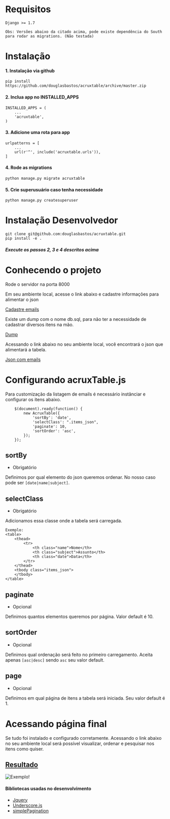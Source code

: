 # Requisitos

    Django >= 1.7

`Obs: Versões abaixo da citado acima, pode existe dependência do South para rodar as migrations. (Não testada)`


# Instalação

#### 1. Instalação via github

    pip install https://github.com/douglasbastos/acruxtable/archive/master.zip

#### 2. Inclua app no INSTALLED_APPS

    INSTALLED_APPS = (
        ...
        'acruxtable',
    )

#### 3. Adicione uma rota para app

    urlpatterns = [
        ...
        url(r'^', include('acruxtable.urls')),
    ]

#### 4. Rode as migrations

    python manage.py migrate acruxtable

#### 5. Crie superusuário caso tenha necessidade

    python manage.py createsuperuser

# Instalação Desenvolvedor

    git clone git@github.com:douglasbastos/acruxtable.git
    pip install -e .

##### Execute os passos 2, 3 e 4 descritos acima

# Conhecendo o projeto

Rode o servidor na porta 8000


Em seu ambiente local, acesse o link abaixo e cadastre informações para alimentar o json

[Cadastre emails](http://localhost:8000/admin/acruxtable/email/)

Existe um dump com o nome db.sql, para não ter a necessidade de cadastrar diversos itens na mão.

[Dump](https://github.com/douglasbastos/acruxtable/blob/master/db.sql)

Acessando o link abaixo no seu ambiente local, você encontrará o json que alimentará a tabela.

[Json com emails](http://localhost:8000/emails.json)

# Configurando acruxTable.js

Para customização da listagem de emails é necessário instânciar e configurar os itens abaixo.

        $(document).ready(function() {
            new AcruxTable({
                'sortBy': 'date',
                'selectClass': ".items_json",
                'paginate': 10,
                'sortOrder': 'asc',
            });
        });

## sortBy
* Obrigatório

Definimos por qual elemento do json queremos ordenar.
No nosso caso pode ser `[date|name|subject]`.

## selectClass
* Obrigatório

Adicionamos essa classe onde a tabela será carregada.

    Exemplo:
    <table>
        <thead>
            <tr>
                <th class="name">Nome</th>
                <th class="subject">Assunto</th>
                <th class="date">Data</th>
            </tr>
        </thead>
        <tbody class="items_json">
        </tbody>
    </table>

## paginate
* Opcional

Definimos quantos elementos queremos por página. Valor default é 10.

## sortOrder
* Opcional

Definimos qual ordenação será feito no primeiro carregamento. Aceita apenas `[asc|desc]`  sendo `asc` seu valor default.

## page
* Opcional

Definimos em qual página de itens a tabela será iniciada. Seu valor default é 1.

# Acessando página final

Se tudo foi instalado e configurado corretamente. Acessando o link abaixo no seu ambiente local será possível visualizar, ordenar e pesquisar nos itens como quiser.

[Resultado](http://localhost:8000/tabela-emails.html)
--------------------

![Exemplo!](http://oi59.tinypic.com/szzxg0.jpg)


#### Bibliotecas usadas no desenvolvimento
* [Jquery](https://jquery.com/)
* [Underscore.js](http://underscorejs.org/)
* [simplePagination](http://flaviusmatis.github.io/simplePagination.js/)
